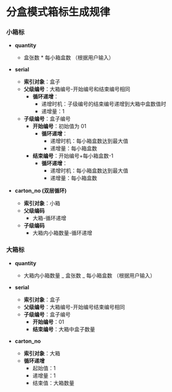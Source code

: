 # 分盒模式箱标生成规律

### 小箱标

- **quantity**

  - 盒张数 \* 每小箱盒数 （根据用户输入）

- **serial**

  - **索引对象**：盒子
  - **父级编号**：大箱编号-开始编号和结束编号相同
    - **循环递增**：
      - 递增时机：子级编号的结束编号递增到大箱中盒数值时
      - 递增量：1
  - **子级编号**：盒子编号
    - **开始编号**：初始值为 01
      - **循环递增**：
        - 递增时机：每小箱盒数达到最大值
        - 递增量：每小箱盒数
    - **结束编号**：开始编号+每小箱盒数-1
      - **循环递增**：
        - 递增时机：每小箱盒数达到最大值
        - 递增量：每小箱盒数

- **carton_no (双层循环)**
  - **索引对象**：小箱
  - **父级编码**
    - 大箱-循环递增
  - **子级编码**
    - 大箱内小箱数量-循环递增

### 大箱标

- **quantity**

  - 大箱内小箱数量 _ 盒张数 _ 每小箱盒数 （根据用户输入）

- **serial**

  - **索引对象**：盒子
  - **父级编号**：大箱编号-开始编号结束编号相同
  - **子级编号**：盒子编号
    - **开始编号**：01
    - **结束编号**：大箱中盒子数量

- **carton_no**
  - **索引对象**：大箱
  - **循环递增**
    - 起始值：1
    - 递增量：1
    - 结束值：大箱数量
